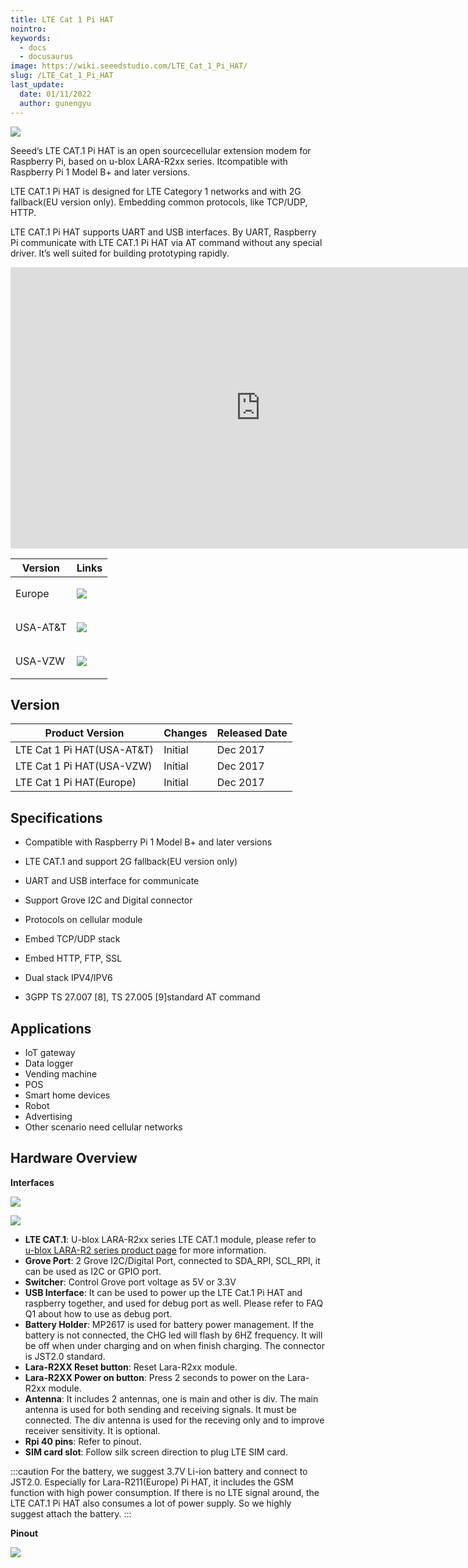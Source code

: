 ```yaml
---
title: LTE Cat 1 Pi HAT
nointro:
keywords:
  - docs
  - docusaurus
image: https://wiki.seeedstudio.com/LTE_Cat_1_Pi_HAT/
slug: /LTE_Cat_1_Pi_HAT
last_update:
  date: 01/11/2022
  author: gunengyu
---
```



![](https://files.seeedstudio.com/wiki/LTE_Cat_1_Pi_HAT/Img/overview.JPG)

Seeed’s LTE CAT.1 Pi HAT is an open sourcecellular extension modem for Raspberry Pi,
based on u-blox LARA-R2xx series. Itcompatible with Raspberry Pi 1 Model B+ and later versions.

LTE CAT.1 Pi HAT is designed for LTE Category 1 networks and with 2G fallback(EU version only). Embedding common protocols, like TCP/UDP, HTTP.

LTE CAT.1 Pi HAT supports UART and USB interfaces. By UART, Raspberry Pi communicate with LTE CAT.1 Pi HAT via AT command without any special driver. It’s well suited for building prototyping rapidly.


<iframe width="800" height="450" src="https://www.youtube.com/embed/nQmORk9_EQM" frameborder="0" allow="accelerometer; autoplay; encrypted-media; gyroscope; picture-in-picture" allowfullscreen></iframe>



|Version|Links|
|--|--|
|Europe<br/>|<p style={{}}><a href="https://www.seeedstudio.com/TE-Cat-1-Pi-HAT-%28Europe%29-p-3060.html" target="_blank"><img src="https://files.seeedstudio.com/wiki/wiki_english/docs/images/get_one_now_small.png" /></a></p>|
|USA-AT&T<br/> |<p style={{}}><a href="https://www.seeedstudio.com/LTE-Cat-1-Pi-HAT-%28USA-AT%26T%29-p-3056.html" target="_blank"><img src="https://files.seeedstudio.com/wiki/wiki_english/docs/images/get_one_now_small.png" /></a></p>|
|USA-VZW<br />|<p style={{}}><a href="https://www.seeedstudio.com/LTE-Cat-1-Pi-HAT-%28USA-VZW%29-p-3061.html" target="_blank"><img src="https://files.seeedstudio.com/wiki/wiki_english/docs/images/get_one_now_small.png" /></a></p>|



## Version

| Product Version              | Changes | Released Date |
|------------------------------|---------|---------------|
| LTE Cat 1 Pi HAT(USA-AT&T)   | Initial | Dec 2017      |
| LTE Cat 1 Pi HAT(USA-VZW)    | Initial | Dec 2017      |
| LTE Cat 1 Pi HAT(Europe)     | Initial | Dec 2017      |



## Specifications

- Compatible with Raspberry Pi 1 Model
B+ and later versions
    
- LTE CAT.1 and support 2G fallback(EU
version only)
    
- UART and USB interface for
communicate
    
- Support Grove I2C and Digital
connector
    
- Protocols on cellular module
    
- Embed TCP/UDP stack
    
- Embed HTTP, FTP, SSL
    
- Dual stack IPV4/IPV6
    
- 3GPP TS 27.007 [8], TS 27.005 [9]standard AT command


## Applications
- IoT gateway
- Data logger
- Vending machine
- POS
- Smart home devices
- Robot
- Advertising
- Other scenario need cellular networks


## Hardware Overview

**Interfaces**

![](https://files.seeedstudio.com/wiki/LTE_Cat_1_Pi_HAT/Img/interfaces1.png)

![](https://files.seeedstudio.com/wiki/LTE_Cat_1_Pi_HAT/Img/interfaces2.png)


- **LTE CAT.1**: U-blox LARA-R2xx series LTE CAT.1
module, please refer to [u-blox LARA-R2 series product page](https://www.u-blox.com/en/product/lara-r2-series) for more information.
- **Grove Port**: 2 Grove I2C/Digital Port, connected to SDA_RPI, SCL_RPI, it can be used as I2C or GPIO port.
- **Switcher**: Control Grove port voltage as 5V or 3.3V
- **USB Interface**: It can be used to power up the LTE Cat.1 Pi HAT and raspberry together, and used for debug port as well. Please refer to FAQ Q1 about how to use as debug port.
- **Battery Holder**: MP2617 is used for battery power management. If the battery is not connected, the CHG led will flash by 6HZ frequency. It will be off when under charging and on when finish charging. The connector is JST2.0 standard. 
- **Lara-R2XX Reset button**: Reset Lara-R2xx module.
- **Lara-R2XX Power on button**: Press 2 seconds to power on the Lara-R2xx module.
- **Antenna**: It includes 2 antennas, one is main and other is div. The main antenna is used for both sending and receiving signals. It must be connected. The div antenna is used for the receving only and to improve receiver sensitivity. It is optional. 
- **Rpi 40 pins**: Refer to pinout.
- **SIM card slot**: Follow silk screen direction to plug LTE SIM card.

:::caution
    For the battery, we suggest 3.7V Li-ion battery and connect to JST2.0. Especially for Lara-R211(Europe) Pi HAT, it includes the GSM function with high power consumption. If there is no LTE signal around, the LTE CAT.1 Pi HAT also consumes a lot of power supply. So we highly suggest attach the battery.
:::

**Pinout**

![](https://files.seeedstudio.com/wiki/LTE_Cat_1_Pi_HAT/Img/pinout.jpg)

<div>
  <style type="text/css" dangerouslySetInnerHTML={{__html: "\n.tg  {border-collapse:collapse;border-spacing:0;}\n.tg td{font-family:Arial, sans-serif;font-size:14px;padding:10px 5px;border-style:solid;border-width:1px;overflow:hidden;word-break:normal;border-color:black;}\n.tg th{font-family:Arial, sans-serif;font-size:14px;font-weight:normal;padding:10px 5px;border-style:solid;border-width:1px;overflow:hidden;word-break:normal;border-color:black;}\n.tg .tg-us36{border-color:inherit;vertical-align:top}\n" }} />
  <table className="tg">
    <tbody><tr>
        <th className="tg-us36">Pin Used</th>
        <th className="tg-us36">Python (BCM)</th>
        <th className="tg-us36">WiringPi GPIO</th>
        <th className="tg-us36">Name</th>
        <th className="tg-us36" colSpan={2}>P1 Pin Number</th>
        <th className="tg-us36">Name</th>
        <th className="tg-us36">WiringPi GPIO</th>
        <th className="tg-us36">Python (BCM)</th>
        <th className="tg-us36">Pin Used</th>
      </tr>
      <tr>
        <td className="tg-us36">3V3_RPI</td>
        <td className="tg-us36" />
        <td className="tg-us36" />
        <td className="tg-us36">3.3v DC Power</td>
        <td className="tg-us36">1</td>
        <td className="tg-us36">2</td>
        <td className="tg-us36">5v DC Power</td>
        <td className="tg-us36" />
        <td className="tg-us36" />
        <td className="tg-us36">5V_RPI</td>
      </tr>
      <tr>
        <td className="tg-us36">SDA_RPI</td>
        <td className="tg-us36" />
        <td className="tg-us36">8</td>
        <td className="tg-us36">GPIO02 (SDA1, I2C)</td>
        <td className="tg-us36">3</td>
        <td className="tg-us36">4</td>
        <td className="tg-us36">5v DC Power</td>
        <td className="tg-us36" />
        <td className="tg-us36" />
        <td className="tg-us36">5V_RPI</td>
      </tr>
      <tr>
        <td className="tg-us36">SCL_RPI</td>
        <td className="tg-us36" />
        <td className="tg-us36">9</td>
        <td className="tg-us36">GPIO03 (SCL1, I2C)</td>
        <td className="tg-us36">5</td>
        <td className="tg-us36">6</td>
        <td className="tg-us36">Ground</td>
        <td className="tg-us36" />
        <td className="tg-us36" />
        <td className="tg-us36">GND</td>
      </tr>
      <tr>
        <td className="tg-us36">FREE</td>
        <td className="tg-us36">4</td>
        <td className="tg-us36">7</td>
        <td className="tg-us36">GPIO04</td>
        <td className="tg-us36">7</td>
        <td className="tg-us36">8</td>
        <td className="tg-us36">GPIO14 (TXD0)</td>
        <td className="tg-us36">15</td>
        <td className="tg-us36" />
        <td className="tg-us36">TX_RPI</td>
      </tr>
      <tr>
        <td className="tg-us36">GND</td>
        <td className="tg-us36" />
        <td className="tg-us36" />
        <td className="tg-us36">Ground</td>
        <td className="tg-us36">9</td>
        <td className="tg-us36">10</td>
        <td className="tg-us36">GPIO15 (RXD0)</td>
        <td className="tg-us36">16</td>
        <td className="tg-us36" />
        <td className="tg-us36">RX_RPI</td>
      </tr>
      <tr>
        <td className="tg-us36">RTS_RPI</td>
        <td className="tg-us36">17</td>
        <td className="tg-us36">0</td>
        <td className="tg-us36">GPIO17</td>
        <td className="tg-us36">11</td>
        <td className="tg-us36">12</td>
        <td className="tg-us36">GPIO18</td>
        <td className="tg-us36">1</td>
        <td className="tg-us36">18</td>
        <td className="tg-us36">FREE</td>
      </tr>
      <tr>
        <td className="tg-us36">FREE</td>
        <td className="tg-us36">27</td>
        <td className="tg-us36">2</td>
        <td className="tg-us36">GPIO27</td>
        <td className="tg-us36">13</td>
        <td className="tg-us36">14</td>
        <td className="tg-us36">Ground</td>
        <td className="tg-us36" />
        <td className="tg-us36" />
        <td className="tg-us36">GND</td>
      </tr>
      <tr>
        <td className="tg-us36">FREE</td>
        <td className="tg-us36">22</td>
        <td className="tg-us36">3</td>
        <td className="tg-us36">GPIO22</td>
        <td className="tg-us36">15</td>
        <td className="tg-us36">16</td>
        <td className="tg-us36">GPIO23</td>
        <td className="tg-us36">4</td>
        <td className="tg-us36">23</td>
        <td className="tg-us36">FREE</td>
      </tr>
      <tr>
        <td className="tg-us36">3V3_RPI</td>
        <td className="tg-us36" />
        <td className="tg-us36" />
        <td className="tg-us36">3.3v DC Power</td>
        <td className="tg-us36">17</td>
        <td className="tg-us36">18</td>
        <td className="tg-us36">GPIO24</td>
        <td className="tg-us36">5</td>
        <td className="tg-us36">24</td>
        <td className="tg-us36">FREE</td>
      </tr>
      <tr>
        <td className="tg-us36">FREE</td>
        <td className="tg-us36" />
        <td className="tg-us36">12</td>
        <td className="tg-us36">GPIO10 (SPI0_MOSI)</td>
        <td className="tg-us36">19</td>
        <td className="tg-us36">20</td>
        <td className="tg-us36">Ground</td>
        <td className="tg-us36" />
        <td className="tg-us36" />
        <td className="tg-us36">GND</td>
      </tr>
      <tr>
        <td className="tg-us36">FREE</td>
        <td className="tg-us36" />
        <td className="tg-us36">13</td>
        <td className="tg-us36">GPIO09 (SPI0_MISO)</td>
        <td className="tg-us36">21</td>
        <td className="tg-us36">22</td>
        <td className="tg-us36">GPIO25 </td>
        <td className="tg-us36">6</td>
        <td className="tg-us36">25</td>
        <td className="tg-us36">FREE</td>
      </tr>
      <tr>
        <td className="tg-us36">FREE</td>
        <td className="tg-us36" />
        <td className="tg-us36">14</td>
        <td className="tg-us36">GPIO11 (SPI0 SCLK)</td>
        <td className="tg-us36">23</td>
        <td className="tg-us36">24</td>
        <td className="tg-us36">GPIO08 (SPI0_CS0)</td>
        <td className="tg-us36">10</td>
        <td className="tg-us36" />
        <td className="tg-us36">FREE</td>
      </tr>
      <tr>
        <td className="tg-us36">GND</td>
        <td className="tg-us36" />
        <td className="tg-us36" />
        <td className="tg-us36">Ground</td>
        <td className="tg-us36">25</td>
        <td className="tg-us36">26</td>
        <td className="tg-us36">GPIO07 (SPI0_CS1)</td>
        <td className="tg-us36">11</td>
        <td className="tg-us36" />
        <td className="tg-us36">FREE</td>
      </tr>
      <tr>
        <td className="tg-us36">FREE</td>
        <td className="tg-us36" />
        <td className="tg-us36">30</td>
        <td className="tg-us36">Reserved</td>
        <td className="tg-us36">27</td>
        <td className="tg-us36">28</td>
        <td className="tg-us36">Reserved</td>
        <td className="tg-us36">31</td>
        <td className="tg-us36" />
        <td className="tg-us36">FREE</td>
      </tr>
      <tr>
        <td className="tg-us36">LARA_PWR</td>
        <td className="tg-us36">5</td>
        <td className="tg-us36">21</td>
        <td className="tg-us36">GPIO05</td>
        <td className="tg-us36">29</td>
        <td className="tg-us36">30</td>
        <td className="tg-us36">Ground</td>
        <td className="tg-us36" />
        <td className="tg-us36" />
        <td className="tg-us36">GND</td>
      </tr>
      <tr>
        <td className="tg-us36">LARA_RST</td>
        <td className="tg-us36">6</td>
        <td className="tg-us36">22</td>
        <td className="tg-us36">GPIO06</td>
        <td className="tg-us36">31</td>
        <td className="tg-us36">32</td>
        <td className="tg-us36">GPIO12</td>
        <td className="tg-us36">26</td>
        <td className="tg-us36">12</td>
        <td className="tg-us36">FREE</td>
      </tr>
      <tr>
        <td className="tg-us36">FREE</td>
        <td className="tg-us36">13</td>
        <td className="tg-us36">23</td>
        <td className="tg-us36">GPIO13</td>
        <td className="tg-us36">33</td>
        <td className="tg-us36">34</td>
        <td className="tg-us36">Ground</td>
        <td className="tg-us36" />
        <td className="tg-us36" />
        <td className="tg-us36">GND</td>
      </tr>
      <tr>
        <td className="tg-us36">FREE</td>
        <td className="tg-us36">19</td>
        <td className="tg-us36">24</td>
        <td className="tg-us36">GPIO19(SPI1 MISO)</td>
        <td className="tg-us36">35</td>
        <td className="tg-us36">36</td>
        <td className="tg-us36">GPIO16(SPI1 CS0)</td>
        <td className="tg-us36">27</td>
        <td className="tg-us36">16</td>
        <td className="tg-us36">CTS_RPI</td>
      </tr>
      <tr>
        <td className="tg-us36">FREE</td>
        <td className="tg-us36">26</td>
        <td className="tg-us36">25</td>
        <td className="tg-us36">GPIO26</td>
        <td className="tg-us36">37</td>
        <td className="tg-us36">38</td>
        <td className="tg-us36">GPIO20(SPI1 MOSI)</td>
        <td className="tg-us36">28</td>
        <td className="tg-us36">20</td>
        <td className="tg-us36">FREE</td>
      </tr>
      <tr>
        <td className="tg-us36">GND</td>
        <td className="tg-us36" />
        <td className="tg-us36" />
        <td className="tg-us36">Ground</td>
        <td className="tg-us36">39</td>
        <td className="tg-us36">40</td>
        <td className="tg-us36">GPIO21(SPI1 SCLK)</td>
        <td className="tg-us36">29</td>
        <td className="tg-us36">21</td>
        <td className="tg-us36">FREE</td>
      </tr>
    </tbody></table>
</div>


**Dimensions**

![](https://files.seeedstudio.com/wiki/LTE_Cat_1_Pi_HAT/Img/Hard01.png)


<iframe src="https://3dwarehouse.sketchup.com/embed.html?mid=eeee1715-69fe-4e5e-a643-15a3c1f3510d" frameborder="0" scrolling="no" marginheight="0" marginwidth="0" width="800" height="450" allowfullscreen></iframe>


**Versions**

Now we have made three versions of the LTE Cat 1 Pi HAT. In addition to supporting different networks, they are almost the same. And you may pay attention that the only the Europe version support 2G net.

| Version  | Module    | Network |
|----------|-----------|---------|
| Europe   | LARA-R211 | 2G/4G   |
| USA-AT&T | LARA-R203 | 4G      |
| USA-VZW  | LARA-R204 | 4G      |


## Getting Started

### Hardware

:::note
    We use the Raspberry Pi3 with 2018-04-18 [RASPBIAN STRETCH WITH DESKTOP](https://www.raspberrypi.org/downloads/raspbian/) for below demo.
:::
- Step 1. Stack LTE Cat 1 Pi HAT on top of Raspberrry and connect the 2 antennas. 

![](https://files.seeedstudio.com/wiki/LTE_Cat_1_Pi_HAT/Img/Rasp_Pi_HAT.jpg)

- Step 2. Connect the mouse, keyboard and monitor as well.
- Step 3. Power the Raspberry Pi.

### Software

- Step 1. Use dtoverlay=pi3-disable-bt to enable Raspberry Pi3/Pi4 UART0.

```
sudo nano /boot/config.txt
```

Then add `dtoverlay=pi3-disable-bt` and `enable_uart=1` to bottom of the config.txt. it should look like this.

```bash
[all]
#dtoverlay=vc4-fkms-v3d
dtoverlay=pi3-disable-bt
enable_uart=1
```

- Step 2. Disable the system serivce to use the UART0.

```
sudo systemctl disable hciuart 
```

:::note
    Pi3-disable-bt disables the Bluetooth device and restores UART0/ttyAMA0 to GPIOs 14 and 15. It is also necessary to disable the system service that initialises the modem so it doesn't use the UART: sudo systemctl disable hciuart.
:::

- Step 3. Delete the console=serial0,115200 in cmdline.txt.

```
sudo nano /boot/cmdline.txt
```

Then delete console=serial0,115200 from the string. 

- Step 4. Reboot the Raspberry Pi3/Pi4

```
sudo reboot
```

- Step 5. Run below commands to run the demo

```
cd ~
git clone https://github.com/Seeed-Studio/ublox_lara_r2_pi_hat.git
cd ublox_lara_r2_pi_hat
sudo python setup.py install
cd test
sudo python test01.py
```

- Step 6. Here is the output from terminal. 

```
pi@raspberrypi:~/Desktop/ublox_lara_r2_pi_hat/examples $ sudo python test01.py
40-pin GPIO header detected
Enabling CTS0 and RTS0 on GPIOs 16 and 17
rts cts on
waking up...
module name:  LARA-R211
RSSI:  3
```

## FAQ

**Q1: Can we communicate with LTE Cat 1 Pi HAT directly with PC?**

A1: Yes, there are 2 ways. One is USB and other is UART port. 

- For USB, Please use the USB cable to connect the Pi HAT with PC directly. Then download and install the [u-blox Cellular USB_Windows Driver, v2.0](https://www.u-blox.com/sites/default/files/ubloxCell_usbcdc_windows_3264_v2.0.0.0.exe.zip). The COM3 and COM4 are used for AT command in device manager. We can use any Serial COM monitor tool to run AT commands or use 
evaluation software [m-center for Windows, version 1.11.0](https://www.u-blox.com/sites/default/files/products/tools/m-center-01.11.00.exe) for windows. 

![](https://files.seeedstudio.com/wiki/LTE_Cat_1_Pi_HAT/Img/device_manager.png)

- For the UART port,　Please use the [usb to serial adaptor](https://www.seeedstudio.com/UartSBee-V5-p-1752.html), follow below connection and use the baudrate as 115200. We can use any Serial COM monitor tool to run AT commands.

|   USB to UART Adaptor | LTE Cat1 Pi HAT              |
|-----------------------|------------------------------|
| GND                   | Pin6-GND                     |
| TX                    | Pin8-TX_RPI                  |
| RX                    | Pin10-RX_RPI                 |
| NA                    | Pin11-RTS_RPI Connect to Pin9-GND |

![](https://files.seeedstudio.com/wiki/LTE_Cat_1_Pi_HAT/Img/UART.png)

:::caution
    Please do connect the RTS_RPI to GND as marked as red at above picture if we use the UART port for communication.
:::
**Q2: Do you have AT command list?**

A2: Here is [u-blox-CEL_ATCommands](https://files.seeedstudio.com/wiki/LTE_Cat_1_Pi_HAT/res/u-blox-CEL_ATCommands_(UBX-13002752).pdf).

**Q3: What is differences between the Lara-R203/204/211?**

A3: Please refer to [u-blox LARA-R2 series product page](https://www.u-blox.com/en/product/lara-r2-series).

**Q4: How to register to AT&T network for LARA-203?**

A4: Please run below commands.

```
AT+COPS=2
AT+UMNOCONF=2
AT+COPS=0
```

You can try below command to verify AT&T network connection. 

```
AT+UPSD=0,1,"AT&T"
AT+UPSDA=0,3
AT+UPING="www.google.com"
```

**Q5: How to register to Verizon network for LARA-204?**

A5: Please run below commands.

```
AT+COPS=2
AT+UMNOCONF=3
AT+COPS=0
```

You can try below command to verify Verizon network connection. 

```
AT+UPSD=0,1,"vzwinternet"
AT+UPSDA=0,3
AT+UPING="www.google.com"
```


## Resource

- **[PDF]** [LTE Cat.1 Pi HAT Schematic](https://files.seeedstudio.com/wiki/LTE_Cat_1_Pi_HAT/res/LTE%20CAT.1%20Pi%20HAT%20v1.0.pdf)
- **[PDF]** [u-blox-CEL_ATCommands](https://files.seeedstudio.com/wiki/LTE_Cat_1_Pi_HAT/res/u-blox-CEL_ATCommands_(UBX-13002752).pdf)
- **[PDF]** [LARA-R2_DataSheet](https://files.seeedstudio.com/wiki/LTE_Cat_1_Pi_HAT/res/LARA-R2_DataSheet_(UBX-16005783).pdf)
- **[PDF]** [LARA-R2_SysIntegrManual](https://files.seeedstudio.com/wiki/LTE_Cat_1_Pi_HAT/res/LARA-R2_SysIntegrManual_(UBX-16010573).pdf)
- **[PDF]** [AT-Commands Examples AppNote](https://files.seeedstudio.com/wiki/LTE_Cat_1_Pi_HAT/res/AT-CommandsExamples_AppNote_(UBX-13001820).pdf)

We have this part available in [geppetto](https://geppetto.seeedstudio.com/), easy modular electronic design with Seeed and Geppeto. Build it Now. [geppetto.seeedstudio.com](https://geppetto.seeedstudio.com/)



## Projects

**Face Recognization Smart Lock with LTE Pi HAT**: Face recognition is becoming more and more widely used, we can use it to make a smart lock.

<iframe frameborder='0' height='327.5' scrolling='no' src='https://project.seeedstudio.com/SeeedStudio/face-recognization-smart-lock-with-lte-pi-hat-abcec9/embed' width='350'></iframe>

## Tech Support
 if you have any technical issue.  submit the issue into our [forum](http://forum.seeedstudio.com/). 
<div>
  <br /><p style={{textAlign: 'center'}}><a href="https://www.seeedstudio.com/act-4.html?utm_source=wiki&utm_medium=wikibanner&utm_campaign=newproducts" target="_blank"><img src="https://files.seeedstudio.com/wiki/Wiki_Banner/new_product.jpg" /></a></p>
</div>
